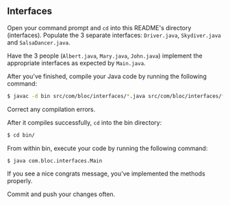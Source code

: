 ## Interfaces

Open your command prompt and `cd` into this README's directory (interfaces). Populate the 3 separate interfaces: `Driver.java`, `Skydiver.java` and `SalsaDancer.java`.

Have the 3 people (`Albert.java`, `Mary.java`, `John.java`) implement the appropriate interfaces as expected by `Main.java`.

After you've finished, compile your Java code by running the following command:

``` bash
$ javac -d bin src/com/bloc/interfaces/*.java src/com/bloc/interfaces/*/*.java src/com/bloc/interfaces/*/*/*.java
```

Correct any compilation errors.

After it compiles successfully, `cd` into the bin directory:

``` bash
$ cd bin/
```

From within bin, execute your code by running the following command:

``` bash
$ java com.bloc.interfaces.Main
```

If you see a nice congrats message, you've implemented the methods properly.

Commit and push your changes often.